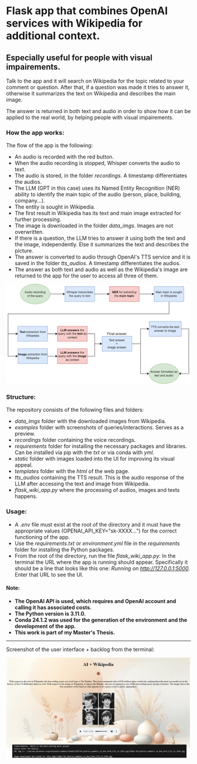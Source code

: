 # Flask app that combines OpenAI services with Wikipedia for additional context.
## Especially useful for people with visual impairements.

Talk to the app and it will search on Wikipedia for the topic related to your comment or question. 
After that, if a question was made it tries to answer it, otherwise it summarizes the text on Wikipedia and describes the main image.

The answer is returned in both text and audio in order to show how it can be applied to the real world, by helping people with visual impairements.

### **How the app works**:

The flow of the app is the following:
- An audio is recorded with the red button.
- When the audio recording is stopped, Whisper converts the audio to text.
- The audio is stored, in the folder *recordings*. A timestamp differentiates the audios.
- The LLM (GPT in this case) uses its Named Entity Recognition (NER) ability to identify the main topic of the audio (person, place, building, company...).
- The entity is sought in Wikipedia.
- The first result in Wikipedia has its text and main image extracted for further processing.
- The image is downloaded in the folder *data_imgs*. Images are not overwritten.
- If there is a question, the LLM tries to answer it using both the text and the image, independently. Else it summarizes the text and describes the picture.
- The answer is converted to audio through OpenAI's TTS service and it is saved in the folder *tts_audios*. A timestamp differentiates the audios.
- The answer as both text and audio as well as the Wikipedia's image are returned to the app for the user to access all three of them.

![flow of the app](static/app_flow.png)

### **Structure**:

The repository consists of the following files and folders:
- *data_imgs* folder with the downloaded images from Wikipedia.
- *examples* folder with screenshots of queries/interactions. Serves as a preview.
- *recordings* folder containing the voice recordings.
- *requirements* folder for installing the necessary packages and libraries. Can be installed via pip with the *txt* or via conda with *yml*.
- *static* folder with images loaded into the UI for improving its visual appeal.
- *templates* folder with the *html* of the web page.
- *tts_audios* containing the TTS result. This is the audio response of the LLM after accessing the text and image from Wikipedia.
- *flask_wiki_app.py* where the processing of audios, images and texts happens.

### **Usage**: 

 - A *.env* file must exist at the root of the directory and it must have the appropriate values (OPENAI_API_KEY="sk-XXXX...") for the correct functioning of the app.
 - Use the *requirements.txt* or *environment.yml* file in the *requirements* folder for installing the Python packages.
 - From the root of the directory, run the file *flask_wiki_app.py*. In the terminal the URL where the app is running should appear. Specifically it should be a line that looks like this one: *Running on http://127.0.0.1:5000*. Enter that URL to see the UI.

#### **Note**:
 - **The OpenAI API is used, which requires and OpenAI account and calling it has associated costs.**
 - **The Python version is 3.11.0.**
 - **Conda 24.1.2 was used for the generation of the environment and the development of the app.**
 - **This work is part of my Master's Thesis.**

--- 

Screenshot of the user interface + backlog from the terminal:

![UI+backlog](examples/which_is_the_best-selling_music_group.png)
